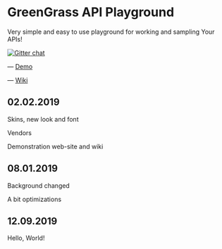 # GreenGrass API Playground

Very simple and easy to use playground for working and sampling Your APIs!

[![Gitter chat](https://badges.gitter.im/gitterHQ/gitter.png)](https://gitter.im/yxinity-group/green-grass-api)

&mdash; [Demo](https://larin.name/software/green-grass-api "Demonstration")

&mdash; [Wiki](https://github.com/Yxine/GreenGrassAPI/wiki/About "Wiki")

## 02.02.2019

Skins, new look and font

Vendors

Demonstration web-site and wiki

## 08.01.2019

Background changed

A bit optimizations

## 12.09.2019

Hello, World!
